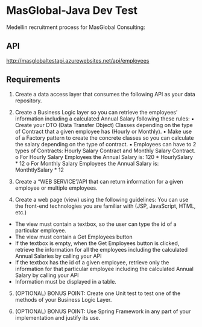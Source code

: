 # MasGlobal-Java Dev Test
Medellin recruitment process for MasGlobal Consulting:

## API 
http://masglobaltestapi.azurewebsites.net/api/employees

## Requirements
1. Create a data access layer that consumes the following API as your data repository.

2. Create a Business Logic layer so you can retrieve the employees’ information including a calculated Annual Salary following these rules:
  ▪ Create your DTO (Data Transfer Object) Classes depending on the type of Contract that a given employee has (Hourly or Monthly).
  ▪ Make use of a Factory pattern to create the concrete classes so you can calculate the salary depending on the type of contract.
  ▪ Employees can have to 2 types of Contracts: Hourly Salary Contract and Monthly Salary Contract.
    o For Hourly Salary Employees the Annual Salary is: 120 * HourlySalary * 12
    o For Monthly Salary Employees the Annual Salary is: MonthtlySalary * 12

3. Create a “WEB SERVICE”/API that can return information for a given employee or
multiple employees.

4. Create a web page (view) using the following guidelines:
You can use the front-end technologies you are familiar with (JSP, JavaScript, HTML, etc.)
  - The view must contain a textbox, so the user can type the id of a particular employee.
  - The view must contain a Get Employees button
  - If the textbox is empty, when the Get Employees button is clicked, retrieve the information for all the employees including the calculated Annual Salaries by calling your API
  - If the textbox has the id of a given employee, retrieve only the information for that particular employee including the calculated Annual Salary by calling your API
  - Information must be displayed in a table.
  
5. (OPTIONAL) BONUS POINT: Create one Unit test to test one of the methods of your Business Logic Layer.

6. (OPTIONAL) BONUS POINT: Use Spring Framework in any part of your implementation and justify its use.
